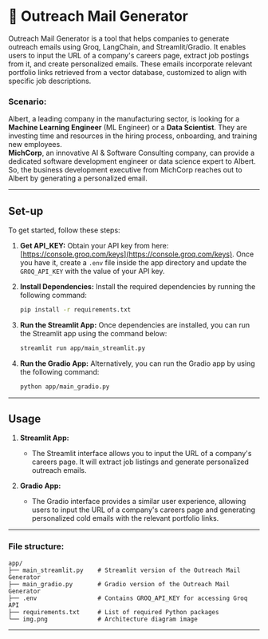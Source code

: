 # 📩 Outreach Mail Generator

Outreach Mail Generator is a tool that helps companies to generate outreach emails using Groq, LangChain, and Streamlit/Gradio. It enables users to input the URL of a company's careers page, extract job postings from it, and create personalized emails. These emails incorporate relevant portfolio links retrieved from a vector database, customized to align with specific job descriptions.

### Scenario:

Albert, a leading company in the manufacturing sector, is looking for a **Machine Learning Engineer** (ML Engineer) or a **Data Scientist**. They are investing time and resources in the hiring process, onboarding, and training new employees.  
**MichCorp**, an innovative AI & Software Consulting company, can provide a dedicated software development engineer or data science expert to Albert. So, the business development executive from MichCorp reaches out to Albert by generating a personalized email.

---

## Set-up

To get started, follow these steps:

1. **Get API_KEY:**
   Obtain your API key from here: [https://console.groq.com/keys](https://console.groq.com/keys). Once you have it, create a `.env` file inside the app directory and update the `GROQ_API_KEY` with the value of your API key.

2. **Install Dependencies:**
   Install the required dependencies by running the following command:

   ```bash
   pip install -r requirements.txt
   ```

3. **Run the Streamlit App:**
   Once dependencies are installed, you can run the Streamlit app using the command below:

   ```bash
   streamlit run app/main_streamlit.py
   ```

4. **Run the Gradio App:**
   Alternatively, you can run the Gradio app by using the following command:

   ```bash
   python app/main_gradio.py
   ```

---

## Usage

1. **Streamlit App:**
   - The Streamlit interface allows you to input the URL of a company's careers page. It will extract job listings and generate personalized outreach emails.

2. **Gradio App:**
   - The Gradio interface provides a similar user experience, allowing users to input the URL of a company's careers page and generating personalized cold emails with the relevant portfolio links.

---

### File structure:

```
app/
├── main_streamlit.py    # Streamlit version of the Outreach Mail Generator
├── main_gradio.py       # Gradio version of the Outreach Mail Generator
├── .env                 # Contains GROQ_API_KEY for accessing Groq API
├── requirements.txt     # List of required Python packages
└── img.png              # Architecture diagram image
```

---
